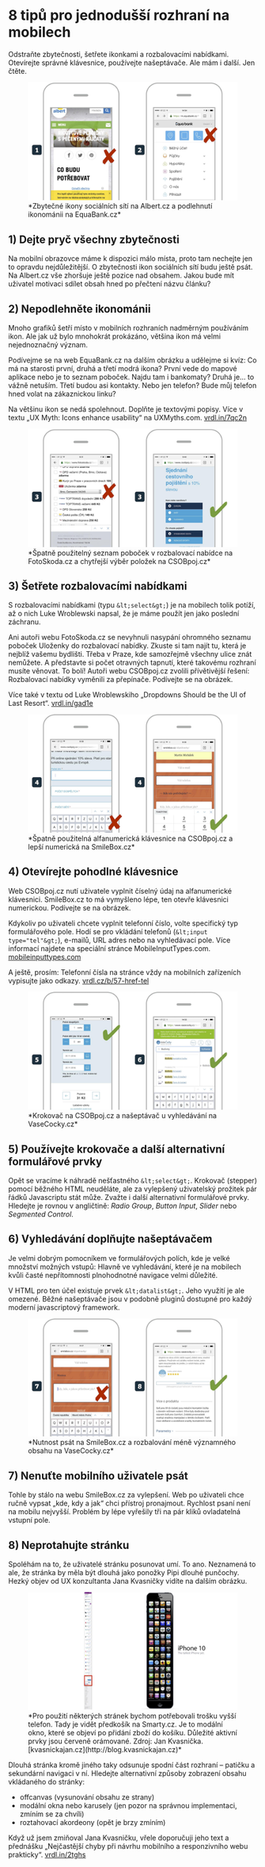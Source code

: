 # 8 tipů pro jednodušší rozhraní na mobilech

Odstraňte zbytečnosti, šetřete ikonkami a rozbalovacími nabídkami. Otevírejte správné klávesnice, používejte našeptávače. Ale mám i další. Jen čtěte.

<figure>
<img src="dist/images/original/vdwd/triky-ui-7.jpg" alt="">
<figcaption markdown="1">    
*Zbytečné ikony sociálních sítí na Albert.cz a podlehnutí ikonománii na EquaBank.cz*
</figcaption> 
</figure>

## 1) Dejte pryč všechny zbytečnosti 

Na mobilní obrazovce máme k dispozici málo místa, proto tam nechejte jen to opravdu nejdůležitější. O zbytečnosti ikon sociálních sítí budu ještě psát. Na Albert.cz vše zhoršuje ještě pozice nad obsahem. Jakou bude mít uživatel motivaci sdílet obsah hned po přečtení názvu článku?

## 2) Nepodlehněte ikonománii

Mnoho grafiků šetří místo v mobilních rozhraních nadměrným používáním ikon. Ale jak už bylo mnohokrát prokázáno, většina ikon má velmi nejednoznačný význam. 

Podívejme se na web EquaBank.cz na dalším obrázku a udělejme si kvíz: Co má na starosti první, druhá a třetí modrá ikona? První vede do mapové aplikace nebo je to seznam poboček. Najdu tam i bankomaty? Druhá je… to vážně netuším. Třetí budou asi kontakty. Nebo jen telefon? Bude můj telefon hned volat na zákaznickou linku? 

Na většinu ikon se nedá spolehnout. Doplňte je textovými popisy. Více v textu „UX Myth: Icons enhance usability“ na UXMyths.com. [vrdl.in/7qc2n](http://uxmyths.com/post/715009009/myth-icons-enhance-usability)

<figure>
<img src="dist/images/original/vdwd/triky-ui-8.jpg" alt="">
<figcaption markdown="1">    
*Špatně použitelný seznam poboček v rozbalovací nabídce na FotoSkoda.cz a chytřejší výběr položek na CSOBpoj.cz*
</figcaption> 
</figure>

## 3) Šetřete rozbalovacími nabídkami 

S rozbalovacími nabídkami (typu `&lt;select&gt;`) je na mobilech tolik potíží, až o nich Luke Wroblewski napsal, že je máme použít jen jako poslední záchranu. 

Ani autoři webu FotoSkoda.cz se nevyhnuli nasypání ohromného seznamu poboček Uloženky do rozbalovací nabídky. Zkuste si tam najít tu, která je nejblíž vašemu bydlišti. Třeba v Praze, kde samozřejmě všechny ulice znát nemůžete. A představte si počet otravných tapnutí, které takovému rozhraní musíte věnovat. To bolí! Autoři webu CSOBpoj.cz zvolili přívětivější řešení: Rozbalovací nabídky vyměnili za přepínače. Podívejte se na obrázek. 

Více také v textu od Luke Wroblewskiho „Dropdowns Should be the UI of Last Resort“. [vrdl.in/gad1e](http://www.lukew.com/ff/entry.asp?1950)

<figure>
<img src="dist/images/original/vdwd/triky-ui-9.jpg" alt="">
<figcaption markdown="1">    
*Špatně použitelná alfanumerická klávesnice na CSOBpoj.cz a lepší numerická na SmileBox.cz*
</figcaption> 
</figure>

## 4) Otevírejte pohodlné klávesnice

Web CSOBpoj.cz nutí uživatele vyplnit číselný údaj na alfanumerické klávesnici. SmileBox.cz to má vymyšleno lépe, ten otevře klávesnici numerickou. Podívejte se na obrázek.

Kdykoliv po uživateli chcete vyplnit telefonní číslo, volte specifický typ formulářového pole. Hodí se pro vkládání telefonů (`&lt;input type="tel"&gt;`),  e-mailů, URL adres nebo na vyhledávací pole. Více informací najdete na speciální stránce MobileInputTypes.com. [mobileinputtypes.com](http://mobileinputtypes.com/)

A ještě, prosím: Telefonní čísla na stránce vždy na mobilních zařízeních vypisujte jako odkazy. [vrdl.cz/b/57-href-tel](https://www.vzhurudolu.cz/blog/57-href-tel)

<figure>
<img src="dist/images/original/vdwd/triky-ui-10.jpg" alt="">
<figcaption markdown="1">    
*Krokovač na CSOBpoj.cz a našeptávač u vyhledávání na VaseCocky.cz*
</figcaption> 
</figure>


## 5) Používejte krokovače a další alternativní formulářové prvky

Opět se vracíme k náhradě nešťastného `&lt;select&gt;`. Krokovač (stepper) pomocí běžného HTML neuděláte, ale za vylepšený uživatelský prožitek pár řádků Javascriptu stát může. Zvažte i další alternativní formulářové prvky. Hledejte je rovnou v angličtině: *Radio Group*, *Button Input*,  *Slider* nebo *Segmented Control*.

## 6) Vyhledávání doplňujte našeptávačem 

Je velmi dobrým pomocníkem ve formulářových polích, kde je velké množství možných vstupů: Hlavně ve vyhledávání, které je na mobilech kvůli časté nepřítomnosti plnohodnotné navigace velmi důležité.

V HTML pro ten účel existuje prvek `&lt;datalist&gt;`. Jeho využití je ale omezené. Běžné našeptávače jsou v podobně pluginů dostupné pro každý moderní javascriptový framework.

<figure>
<img src="dist/images/original/vdwd/triky-ui-11.jpg" alt="">
<figcaption markdown="1">    
*Nutnost psát na SmileBox.cz a rozbalování méně významného obsahu na VaseCocky.cz*
</figcaption> 
</figure>

## 7) Nenuťte mobilního uživatele psát
 
Tohle by stálo na webu SmileBox.cz za vylepšení. Web po uživateli chce ručně vypsat „kde, kdy a jak“ chci přístroj pronajmout. Rychlost psaní není na mobilu nejvyšší. Problém by lépe vyřešily tři na pár kliků ovladatelná vstupní pole.

## 8) Neprotahujte stránku

Spoléhám na to, že uživatelé stránku posunovat umí. To ano. Neznamená to ale, že stránka by měla být dlouhá jako ponožky Pipi dlouhé punčochy. Hezký objev od UX konzultanta Jana Kvasničky vidíte na dalším obrázku.

<figure>
<img src="dist/images/original/vdwd/triky-ui-12.jpg" alt="">
<figcaption markdown="1">    
*Pro použití některých stránek bychom potřebovali trošku vyšší telefon. Tady je vidět předkošík na Smarty.cz. Je to modální okno, které se objeví po přidání zboží do košíku. Důležité aktivní prvky jsou červeně orámované. Zdroj: Jan Kvasnička. [kvasnickajan.cz](http://blog.kvasnickajan.cz)*
</figcaption> 
</figure>

Dlouhá stránka kromě jiného taky odsunuje spodní část rozhraní – patičku a sekundární navigaci v ní. Hledejte alternativní způsoby zobrazení obsahu vkládaného do stránky: 

* offcanvas (vysunování obsahu ze strany)
* modální okna nebo karusely (jen pozor na správnou implementaci, zmíním se za chvíli)
* roztahovací akordeony (opět je brzy zmíním)

Když už jsem zmiňoval Jana Kvasničku, vřele doporučuji jeho text a přednášku „Nejčastější chyby při návrhu mobilního a responzivního webu prakticky“. [vrdl.in/2tghs](http://blog.kvasnickajan.cz/prakticky-pruvodce-nejcastejsimi-chybami-pri-navrhu-mobilniho-a-responzivniho-webu/)

